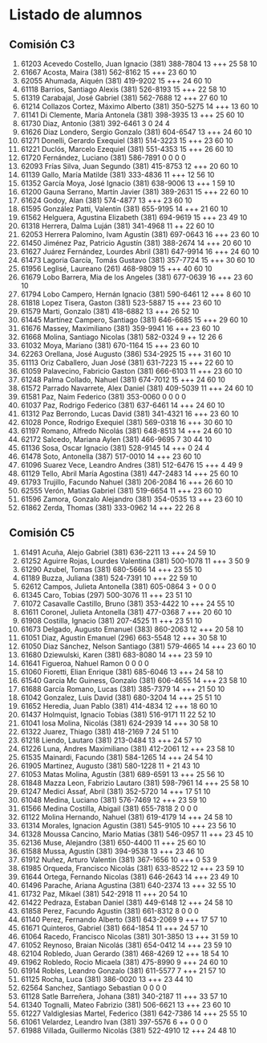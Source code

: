 # Listado de alumnos

## Comisión C3
01.  61203  Acevedo Costello, Juan Ignacio            (381) 388-7804        13 +++              25   58   10
02.  61667  Acosta, Maira                             (381) 562-8162        15 +++              23   60   10
03.  62055  Ahumada, Aiquén                           (381) 419-9202        15 +++              24   60   10
04.  61118  Barrios, Santiago Alexis                  (381) 526-8193        15 +++              22   58   10
05.  61319  Carabajal, José Gabriel                   (381) 562-7688        12 +++              27   60   10
06.  61214  Collazos Cortez, Máximo Alberto           (381) 350-5275        14 +++              13   60   10
07.  61141  Di Clemente, María Antonela               (381) 398-3935        13 +++              25   60   10
08.  61730  Diaz, Antonio                             (381) 392-6461         3                   0   24    4
09.  61626  Diaz Londero, Sergio Gonzalo              (381) 604-6547        13 +++              24   60   10
10.  61271  Donelli, Gerardo Exequiel                 (381) 514-3223        15 +++              23   60   10
11.  61221  Duclós, Marcelo Ezequiel                  (381) 551-4353        15 +++              26   60   10
12.  61720  Fernández, Luciano                        (381) 586-7891         0                   0    0    0
13.  62093  Frías Silva, Juan Segundo                 (381) 415-8753        12 +++              20   60   10
14.  61139  Gallo, María Matilde                      (381) 333-4836        11 +++              12   56   10
15.  61352  García Moya, José Ignacio                 (381) 638-9006        13 +++               1   59   10
16.  61200  Gauna Serrano, Martín Javier              (381) 389-2631        15 +++              22   60   10
17.  61624  Godoy, Alan                               (381) 574-4877        13 +++              23   60   10
18.  61595  González Patti, Valentín                  (381) 655-9195        14 +++              21   60   10
19.  61562  Helguera, Agustina Elizabeth              (381) 694-9619        15 +++              23   49   10
20.  61318  Herrera, Dalma Luján                      (381) 341-4968        11 ++               22   60   10
21.  62053  Herrera Palomino, Ivam Agustín            (381) 697-0643        16 +++              23   60   10
22.  61450  Jiménez Paz, Patricio Agustín             (381) 388-2674        14 +++              20   60   10
23.  61627  Juárez Fernández, Lourdes Abril           (381) 647-9914        16 +++              24   60   10
24.  61473  Lagoria García, Tomás Gustavo             (381) 357-7724        15 +++              30   60   10
25.  61956  Leglisé, Laureano                         (261) 468-9809        15 +++              40   60   10
26.  61679  Lobo Barrera, Mia de los Angeles          (381) 677-0639        16 +++              23   60   10
27.  61794  Lobo Campero, Hernán Ignacio              (381) 590-6461        12 +++               8   60   10
28.  61818  Lopez Tisera, Gaston                      (381) 523-5887        15 +++              23   60   10
29.  61579  Marti, Gonzalo                            (381) 418-6882        13 +++              26   52   10
30.  61445  Martínez Campero, Santiago                (381) 646-6685        15 +++              29   60   10
31.  61676  Massey, Maximiliano                       (381) 359-9941        16 +++              23   60   10
32.  61668  Molina, Santiago Nicolas                  (381) 582-0324         9 ++               12   26    6
33.  61032  Moya, Mariano                             (381) 670-1164        15 +++              23   60   10
34.  62263  Orellana, José Augusto                    (386) 534-2925        15 +++              31   60   10
35.  61113  Oriz Caballero, Juan José                 (381) 631-7223        15 +++              22   60   10
36.  61059  Palavecino, Fabricio Gaston               (381) 666-6103        11 +++              23   60   10
37.  61248  Palma Collado, Nahuel                     (381) 674-7012        15 +++              24   60   10
38.  61572  Parrado Navarrete, Alex Daniel            (381) 409-5039        11 +++              24   60   10
39.  61581  Paz, Naim Federico                        (381) 353-0060         0                   0    0    0
40.  61037  Paz, Rodrigo Federico                     (381) 637-6461        14 +++              24   60   10
41.  61312  Paz Berrondo, Lucas David                 (381) 341-4321        16 +++              23   60   10
42.  61028  Ponce, Rodrigo Exequiel                   (381) 569-0318        16 +++              30   60   10
43.  61197  Romano, Alfredo Nicolás                   (381) 648-8513        14 +++              24   60   10
44.  62172  Salcedo, Mariana Aylen                    (381) 466-9695         7                  30   44   10
45.  61136  Sosa, Oscar Ignacio                       (381) 528-9145        14 +++               0   24    4
46.  61478  Soto, Antonella                           (387) 517-0010        14 +++              23   60   10
47.  61096  Suarez Vece, Leandro Andres               (381) 512-6476        15 +++               4   49    9
48.  61129  Tello, Abril María Agostina               (381) 447-2483        14 +++              25   60   10
49.  61793  Trujillo, Facundo Nahuel                  (381) 206-2084        16 +++              26   60   10
50.  62555  Verón, Matias Gabriel                     (381) 519-6654        11 +++              23   60   10
51.  61596  Zamora, Gonzalo Alejandro                 (381) 354-0535        13 +++              23   60   10
52.  61862  Zerda, Thomas                             (381) 333-0962        14 +++              22   26    8

## Comisión C5
01.  61491  Acuña, Alejo Gabriel                      (381) 636-2211        13 +++              24   59   10
02.  61252  Aguirre Rojas, Lourdes Valentina          (381) 500-1078        11 +++               3   50    9
03.  61290  Azubel, Tomas                             (381) 680-5666        14 +++              23   55   10
04.  61189  Buzza, Juliana                            (381) 524-7391        10 +++              22   59   10
05.  62612  Campos, Julieta Antonella                 (381) 605-0864         3 +                 0    0    0
06.  61345  Caro, Tobias                              (297) 500-3076        11 +++              23   51   10
07.  61072  Casavalle Castillo, Bruno                 (381) 353-4422        10 +++              24   55   10
08.  61611  Coronel, Julieta Antonella                (381) 477-0368         7 +++              20   60   10
09.  61908  Costilla, Ignacio                         (381) 207-4525        11 +++              23   51   10
10.  61673  Delgado, Augusto Emanuel                  (383) 860-2063        12 +++              20   58   10
11.  61051  Diaz, Agustin Emanuel                     (296) 663-5548        12 +++              30   58   10
12.  61050  Diaz Sánchez, Nelson Santiago             (381) 579-4665        14 +++              23   60   10
13.  61680  Dziewulski, Karen                         (381) 683-8080        14 +++              23   59   10
14.  61641  Figueroa, Nahuel Ramon                                           0                   0    0    0
15.  61060  Fioretti, Elian Enrique                   (381) 685-6046        13 +++              24   58   10
16.  61540  Garcia Mc Guiness, Gonzalo                (381) 606-4655        14 +++              23   58   10
17.  61688  García Romano, Lucas                      (381) 385-7379        14 +++              21   50   10
18.  61042  Gonzalez, Luis David                      (381) 680-3204        14 +++              25   51   10
19.  61652  Heredia, Juan Pablo                       (381) 414-4834        12 +++              18   60   10
20.  61437  Holmquist, Ignacio Tobias                 (381) 516-9171        11                  22   52   10
21.  61041  Iosa Molina, Nicolás                      (381) 624-2939        14 +++              30   58   10
22.  61322  Juarez, Thiago                            (381) 418-2169         7                  24   51   10
23.  61218  Liendo, Lautaro                           (381) 213-0484        13 +++              24   57   10
24.  61226  Luna, Andres Maximiliano                  (381) 412-2061        12 +++              23   58   10
25.  61535  Mainardi, Facundo                         (381) 584-1265        14 +++              24   54   10
26.  61905  Martinez, Augusto                         (381) 580-1228        11 +                21   43   10
27.  61053  Matas Molina, Agustín                     (381) 689-6591        13 +++              25   56   10
28.  61848  Mazza Leon, Fabrizio Lautaro              (381) 598-7961        14 +++              25   58   10
29.  61247  Medici Assaf, Abril                       (381) 352-5720        14 +++              17   51   10
30.  61048  Medina, Luciano                           (381) 576-7469        12 +++              23   59   10
31.  61566  Medina Costilla, Abigail                  (381) 655-7818         2                   0    0    0
32.  61122  Molina Hernando, Nahuel                   (381) 619-4179        14 +++              24   58   10
33.  61314  Morales, Ignacion Agustin                 (381) 545-9105        10 +++              23   56   10
34.  61328  Moussa Cancino, Mario Matias              (381) 546-0957        11 +++              23   45   10
35.  62136  Muse, Alejandro                           (381) 650-4400        11 +++              25   60   10
36.  61588  Mussa, Agustín                            (381) 394-9538        13 +++              23   46   10
37.  61912  Nuñez, Arturo Valentin                    (381) 367-1656        10 +++               0   53    9
38.  61985  Orqueda, Francisco Nicolás                (381) 633-8522        12 +++              23   59   10
39.  61644  Ortega, Fernando Nicolas                  (381) 646-2643        14 +++              23   49   10
40.  61496  Parache, Ariana Agustina                  (381) 640-2374        13 +++              32   55   10
41.  61732  Paz, Mikael                               (381) 542-2918        11 +++              20   54   10
42.  61422  Pedraza, Estaban Daniel                   (381) 449-6148        12 +++              24   58   10
43.  61858  Perez, Facundo Agustin                    (381) 661-8312         8                   0    0    0
44.  61140  Perez, Fernando Alberto                   (381) 643-2069         9 +++              17   57   10
45.  61671  Quinteros, Gabriel                        (381) 664-1854        11 +++              24   57   10
46.  61064  Racedo, Francisco Nicolas                 (381) 301-3850        13 +++              31   59   10
47.  61052  Reynoso, Braian Nicolás                   (381) 654-0412        14 +++              23   59   10
48.  62104  Robledo, Juan Gerardo                     (381) 468-4269        12 +++              18   54   10
49.  61962  Robledo, Rocio Micaela                    (381) 475-8990         9 +++              24   60   10
50.  61914  Robles, Leandro Gonzalo                   (381) 611-5577         7 +++              21   57   10
51.  61125  Rocha, Luca                               (381) 386-0020        13 +++              23   44   10
52.  62564  Sanchez, Santiago Sebastian                                      0                   0    0    0
53.  61128  Satle Barreñera, Johana                   (381) 340-2187        11 +++              33   57   10
54.  61340  Tognalli, Mateo Fabrizio                  (381) 506-6621        13 +++              23   60   10
55.  61227  Valdiglesias Martel, Federico             (381) 642-7386        14 +++              25   55   10
56.  61061  Velardez, Leandro Ivan                    (381) 397-5576         6 ++                0    0    0
57.  61988  Villada, Guillermo Nicolás                (381) 522-4910        12 +++              24   48   10
